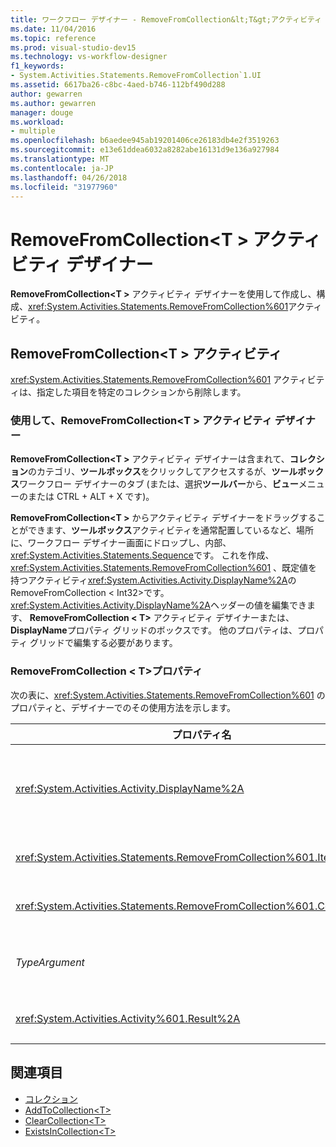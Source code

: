 ```yaml
---
title: ワークフロー デザイナー - RemoveFromCollection&lt;T&gt;アクティビティ デザイナー
ms.date: 11/04/2016
ms.topic: reference
ms.prod: visual-studio-dev15
ms.technology: vs-workflow-designer
f1_keywords:
- System.Activities.Statements.RemoveFromCollection`1.UI
ms.assetid: 6617ba26-c8bc-4aed-b746-112bf490d288
author: gewarren
ms.author: gewarren
manager: douge
ms.workload:
- multiple
ms.openlocfilehash: b6aedee945ab19201406ce26183db4e2f3519263
ms.sourcegitcommit: e13e61ddea6032a8282abe16131d9e136a927984
ms.translationtype: MT
ms.contentlocale: ja-JP
ms.lasthandoff: 04/26/2018
ms.locfileid: "31977960"
---
```

# <a name="removefromcollectiont-activity-designer"></a>RemoveFromCollection\<T > アクティビティ デザイナー

**RemoveFromCollection\<T >** アクティビティ デザイナーを使用して作成し、構成、<xref:System.Activities.Statements.RemoveFromCollection%601>アクティビティ。

## <a name="the-removefromcollectiontactivity"></a>RemoveFromCollection\<T > アクティビティ
 <xref:System.Activities.Statements.RemoveFromCollection%601> アクティビティは、指定した項目を特定のコレクションから削除します。

### <a name="using-the-removefromcollectiont-activity-designer"></a>使用して、RemoveFromCollection\<T > アクティビティ デザイナー
 **RemoveFromCollection\<T >** アクティビティ デザイナーは含まれて、**コレクション**のカテゴリ、**ツールボックス**をクリックしてアクセスするが、**ツールボックス**ワークフロー デザイナーのタブ (または、選択**ツールバー**から、**ビュー**メニューのまたは CTRL + ALT + X です)。

 **RemoveFromCollection\<T >** からアクティビティ デザイナーをドラッグすることができます、**ツールボックス**アクティビティを通常配置しているなど、場所に、ワークフロー デザイナー画面にドロップし、内部、<xref:System.Activities.Statements.Sequence>です。 これを作成、 <xref:System.Activities.Statements.RemoveFromCollection%601> 、既定値を持つアクティビティ<xref:System.Activities.Activity.DisplayName%2A>の RemoveFromCollection < Int32\>です。 <xref:System.Activities.Activity.DisplayName%2A>ヘッダーの値を編集できます、 **RemoveFromCollection < T\>** アクティビティ デザイナーまたは、 **DisplayName**プロパティ グリッドのボックスです。 他のプロパティは、プロパティ グリッドで編集する必要があります。

### <a name="the-removefromcollectiont-properties"></a>RemoveFromCollection < T\>プロパティ
 次の表に、<xref:System.Activities.Statements.RemoveFromCollection%601> のプロパティと、デザイナーでのその使用方法を示します。

|プロパティ名|必須|使用方法|
|-------------------|--------------|-----------|
|<xref:System.Activities.Activity.DisplayName%2A>|False|<xref:System.Activities.Statements.RemoveFromCollection%601> アクティビティの省略可能な表示名。 既定値は、RemoveFromCollection < Int32\>です。<br /><br /> <xref:System.Activities.Activity.DisplayName%2A> は必須ではありませんが、使用することをお勧めします。|
|<xref:System.Activities.Statements.RemoveFromCollection%601.Item%2A>|True|追加する項目、**コレクション\<T >** です。 この項目の型は*T*、種類がある*TypeArgument*です。 項目を指定するには、プロパティ グリッドで Visual Basic の式を入力します。|
|<xref:System.Activities.Statements.RemoveFromCollection%601.Collection%2A>|True|項目の追加先のコレクション。 このコレクションの型は**ICollection < TypeArgument\>です。** コレクションを指定するには、プロパティ グリッドで Visual Basic の式に入力します。|
|*TypeArgument*|True|<xref:System.Collections.Generic.ICollection%601> に格納される項目の T 型。 既定では、この*TypeArgument*に設定されている型**Int32**です。 型を変更するには、値を変更、 *TypeArgument*プロパティ グリッドのコンボ ボックスにします。|
|<xref:System.Activities.Activity%601.Result%2A>|False|指定した項目がコレクションから削除されたかどうかを示す値。 結果にバインドする変数を指定するには、プロパティ グリッドで変数を入力します。|

## <a name="see-also"></a>関連項目

- [コレクション](../workflow-designer/collection-activity-designers.md)
- [AddToCollection\<T>](../workflow-designer/addtocollection-t-activity-designer.md)
- [ClearCollection\<T>](../workflow-designer/clearcollection-t-activity-designer.md)
- [ExistsInCollection\<T>](../workflow-designer/existsincollection-t-activity-designer.md)
